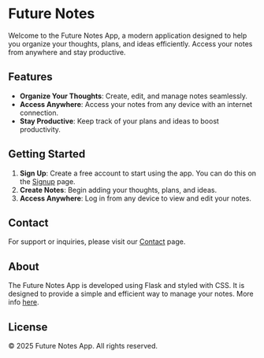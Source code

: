# Future Notes

Welcome to the Future Notes App, a modern application designed to help you organize your thoughts, plans, and ideas efficiently. Access your notes from anywhere and stay productive.

## Features

- **Organize Your Thoughts**: Create, edit, and manage notes seamlessly.
- **Access Anywhere**: Access your notes from any device with an internet connection.
- **Stay Productive**: Keep track of your plans and ideas to boost productivity.

## Getting Started

1. **Sign Up**: Create a free account to start using the app. You can do this on the [Signup](https://bosbes.eu.pythonanywhere.com/signup_page) page.
2. **Create Notes**: Begin adding your thoughts, plans, and ideas.
3. **Access Anywhere**: Log in from any device to view and edit your notes.

## Contact

For support or inquiries, please visit our [Contact](https://bosbes.eu.pythonanywhere.com/#contact) page.

## About

The Future Notes App is developed using Flask and styled with CSS. It is designed to provide a simple and efficient way to manage your notes.
More info [here](https://bosbes.eu.pythonanywhere.com/#about).

## License

© 2025 Future Notes App. All rights reserved. 
